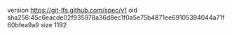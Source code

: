 version https://git-lfs.github.com/spec/v1
oid sha256:45c6eacde02f935978a36d8ec1f0a5e75b4871ee69105394044a71f60bfea9a9
size 1192
